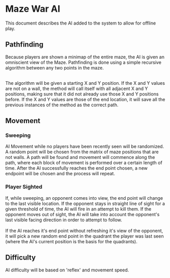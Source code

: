 # Maze War AI
This document describes the AI added to the system to allow for offline play.

## Pathfinding
Because players are shown a minimap of the entire maze, the AI is given an omniscient view of the Maze. Pathfinding is done using a simple recursive algorithm between any two points in the maze.<br /><br />

The algorithm will be given a starting X and Y position. If the X and Y values are not on a wall, the method will call itself with all adjacent X and Y positions, making sure that it did not already use those X and Y positions before. If the X and Y values are those of the end location, it will save all the previous instances of the method as the correct path.

## Movement

### Sweeping
AI Movement while no players have been recently seen will be randomized. A random point will be chosen from the matrix of maze positions that are not walls. A path will be found and movement will commence along the path, where each block of movement is performed over a certain length of time. After the AI successfully reaches the end point chosen, a new endpoint will be chosen and the process will repeat.

### Player Sighted
If, while sweeping, an opponent comes into view, the end point will change to the last visible location. If the opponent stays in straight line of sight for a given threshold of time, the AI will fire in an attempt to kill them. If the opponent moves out of sight, the AI will take into account the opponent's last visible facing direction in order to attempt to follow.<br /><br />If the AI reaches it's end point without refreshing it's view of the opponent, it will pick a new random end point in the quadrant the player was last seen (where the AI's current position is the basis for the quadrants).

## Difficulty
AI difficulty will be based on 'reflex' and movement speed.